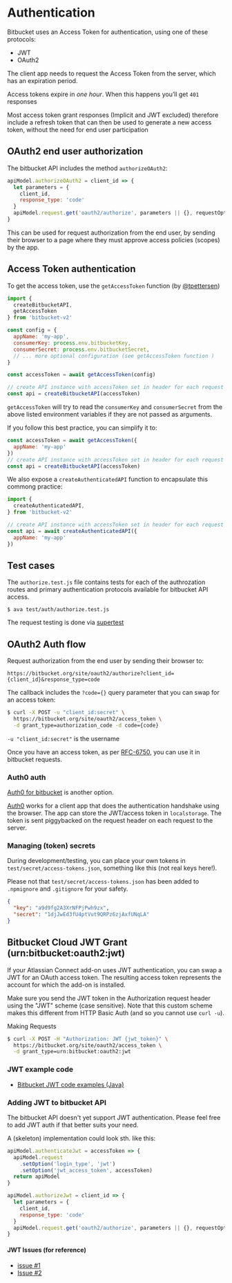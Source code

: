 # Authentication

Bitbucket uses an Access Token for authentication, using one of these protocols:

- JWT
- OAuth2

The client app needs to request the Access Token from the server, which has an expiration period.

Access tokens expire in *one hour*. When this happens you’ll get `401` responses

Most access token grant responses (Implicit and JWT excluded) therefore include a refresh token that can then be used to generate a new access token, without the need for end user participation

## OAuth2 end user authorization

The bitbucket API includes the method `authorizeOAuth2`:

```js
apiModel.authorizeOAuth2 = client_id => {
  let parameters = {
    client_id,
    response_type: 'code'
  }
  apiModel.request.get('oauth2/authorize', parameters || {}, requestOptions, callback)
}
```

This can be used for request authorization from the end user, by sending their browser to a page where they must approve access policies (scopes) by the app.

## Access Token authentication

To get the access token, use the `getAccessToken` function (by [@tpettersen](https://bitbucket.org/tpettersen/bitbucket-auth-token/))

```js
import {
  createBitbucketAPI,
  getAccessToken
} from 'bitbucket-v2'

const config = {
  appName: 'my-app',
  consumerKey: process.env.bitbucketKey,
  consumerSecret: process.env.bitbucketSecret,
  // ... more optional configuration (see getAccessToken function )
}

const accessToken = await getAccessToken(config)

// create API instance with accessToken set in header for each request
const api = createBitbucketAPI(accessToken)
```

`getAccessToken` will try to read the `consumerKey` and `consumerSecret` from the above listed environment variables if they are not passed as arguments.

If you follow this best practice, you can simplify it to:

```js
const accessToken = await getAccessToken({
  appName: 'my-app'
})
// create API instance with accessToken set in header for each request
const api = createBitbucketAPI(accessToken)
```

We also expose a `createAuthenticatedAPI` function to encapsulate this commong practice:

```js
import {
  createAuthenticatedAPI,
} from 'bitbucket-v2'

// create API instance with accessToken set in header for each request
const api = await createAuthenticatedAPI({
  appName: 'my-app'
})
```

## Test cases

The `authorize.test.js` file contains tests for each of the authrozation routes and primary authentication protocols available for bitbucket API access.

`$ ava test/auth/authorize.test.js`

The request testing is done via [supertest](https://github.com/visionmedia/supertest)

## OAuth2 Auth flow

Request authorization from the end user by sending their browser to:

`https://bitbucket.org/site/oauth2/authorize?client_id={client_id}&response_type=code`

The callback includes the `?code={}` query parameter that you can swap for an access token:

```bash
$ curl -X POST -u "client_id:secret" \
  https://bitbucket.org/site/oauth2/access_token \
  -d grant_type=authorization_code -d code={code}
```

`-u "client_id:secret"` is the username

Once you have an access token, as per [RFC-6750](https://tools.ietf.org/html/rfc6749), you can use it in bitbucket requests.

### Auth0 auth

[Auth0 for bitbucket](https://auth0.com/docs/connections/social/bitbucket) is another option.

[Auth0](https://auth0.com/) works for a client app that does the authentication handshake using the browser. The app can store the JWT/access token in `localstorage`.
The token is sent piggybacked on the request header on each request to the server.

### Managing (token) secrets

During development/testing, you can place your own tokens in `test/secret/access-tokens.json`, something like this (not real keys here!).

Please not that `test/secret/access-tokens.json` has been added to `.npmignore` and `.gitignore` for your safety.

```json
{
  "key": "a9d9fg2A3XrNFPjPwh9zx",
  "secret": "1djJwEd3fU4ptVut9QRPz6zjAxfUNqLA"
}
```

## Bitbucket Cloud JWT Grant (urn:bitbucket:oauth2:jwt)

If your Atlassian Connect add-on uses JWT authentication, you can swap a JWT for an OAuth access token. The resulting access token represents the account for which the add-on is installed.

Make sure you send the JWT token in the Authorization request header using the "JWT" scheme (case sensitive). Note that this custom scheme makes this different from HTTP Basic Auth (and so you cannot use `curl -u`).

Making Requests

```bash
$ curl -X POST -H "Authorization: JWT {jwt_token}" \
  https://bitbucket.org/site/oauth2/access_token \
  -d grant_type=urn:bitbucket:oauth2:jwt
```

### JWT example code

- [Bitbucket JWT code examples (Java)](https://bitbucket.org/b_c/jose4j/wiki/JWT%20Examples)

### Adding JWT to bitbucket API

The bitbucket API doesn't yet support JWT authentication. Please feel free to add JWT auth if that better suits your need.

A (skeleton) implementation could look sth. like this:

```js
apiModel.authenticateJwt = accessToken => {
  apiModel.request
    .setOption('login_type', 'jwt')
    .setOption('jwt_access_token', accessToken)
  return apiModel
}

apiModel.authorizeJwt = client_id => {
  let parameters = {
    client_id,
    response_type: 'code'
  }
  apiModel.request.get('oauth2/authorize', parameters || {}, requestOptions, callback)
}
```

#### JWT Issues (for reference)

- [issue #1](https://community.atlassian.com/t5/Answers-Developer-Questions/Can-t-get-access-token-with-JWT-from-Bitbucket-API/qaq-p/533548)
- [Issue #2](https://community.atlassian.com/t5/Answers-Developer-Questions/Bitbucket-get-access-token-from-JWT/qaq-p/549041)
